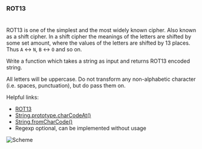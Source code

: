 ### ROT13

#

ROT13 is one of the simplest and the most widely known cipher. Also known as a shift cipher. In a shift cipher the meanings of the letters are shifted by some set amount, where the values of the letters are shifted by 13 places. Thus `A` ↔ `N`, `B` ↔ `O` and so on.

Write a function which takes a string as input and returns ROT13 encoded string.

All letters will be uppercase. Do not transform any non-alphabetic character (i.e. spaces, punctuation), but do pass them on.

Helpful links:

- [ROT13](https://en.wikipedia.org/wiki/ROT13)
- [String.prototype.charCodeAt()]()
- [String.fromCharCode()]()
- Regexp optional, can be implemented without usage

![Scheme](https://upload.wikimedia.org/wikipedia/commons/3/33/ROT13_table_with_example.svg)
